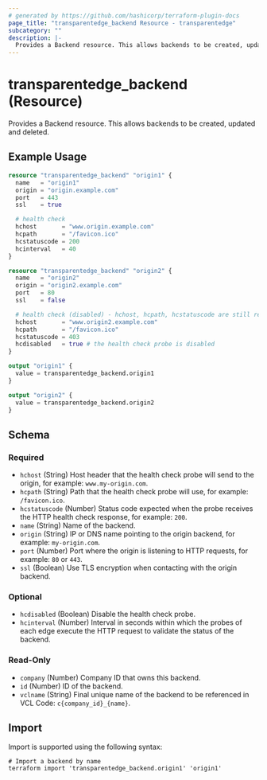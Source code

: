```yaml
---
# generated by https://github.com/hashicorp/terraform-plugin-docs
page_title: "transparentedge_backend Resource - transparentedge"
subcategory: ""
description: |-
  Provides a Backend resource. This allows backends to be created, updated and deleted.
---
```


# transparentedge_backend (Resource)

Provides a Backend resource. This allows backends to be created, updated and deleted.

## Example Usage

```terraform
resource "transparentedge_backend" "origin1" {
  name   = "origin1"
  origin = "origin.example.com"
  port   = 443
  ssl    = true

  # health check
  hchost       = "www.origin.example.com"
  hcpath       = "/favicon.ico"
  hcstatuscode = 200
  hcinterval   = 40
}

resource "transparentedge_backend" "origin2" {
  name   = "origin2"
  origin = "origin2.example.com"
  port   = 80
  ssl    = false

  # health check (disabled) - hchost, hcpath, hcstatuscode are still required
  hchost       = "www.origin2.example.com"
  hcpath       = "/favicon.ico"
  hcstatuscode = 403
  hcdisabled   = true # the health check probe is disabled
}

output "origin1" {
  value = transparentedge_backend.origin1
}

output "origin2" {
  value = transparentedge_backend.origin2
}
```

<!-- schema generated by tfplugindocs -->
## Schema

### Required

- `hchost` (String) Host header that the health check probe will send to the origin, for example: `www.my-origin.com`.
- `hcpath` (String) Path that the health check probe will use, for example: `/favicon.ico`.
- `hcstatuscode` (Number) Status code expected when the probe receives the HTTP health check response, for example: `200`.
- `name` (String) Name of the backend.
- `origin` (String) IP or DNS name pointing to the origin backend, for example: `my-origin.com`.
- `port` (Number) Port where the origin is listening to HTTP requests, for example: `80` or `443`.
- `ssl` (Boolean) Use TLS encryption when contacting with the origin backend.

### Optional

- `hcdisabled` (Boolean) Disable the health check probe.
- `hcinterval` (Number) Interval in seconds within which the probes of each edge execute the HTTP request to validate the status of the backend.

### Read-Only

- `company` (Number) Company ID that owns this backend.
- `id` (Number) ID of the backend.
- `vclname` (String) Final unique name of the backend to be referenced in VCL Code: `c{company_id}_{name}`.

## Import

Import is supported using the following syntax:

```shell
# Import a backend by name
terraform import 'transparentedge_backend.origin1' 'origin1'
```
